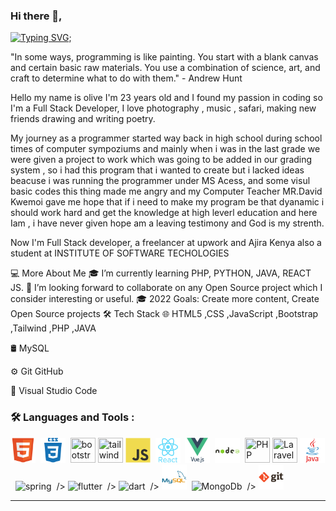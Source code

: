 ### Hi there 👋, 
[![Typing SVG](https://readme-typing-svg.demolab.com/?lines=OLIVE+BISHOP;IS+A;FullSTACK+SOFTWARE+DEVELOPER;WEB+DEVELOPER;INNOVATOR;FOLLOW+ME+AND+LETS+SHARE+IDEAS)](https://git.io/typing-svg);

"In some ways, programming is like painting. You start with a blank canvas and certain basic raw materials. You use a combination of science, art, and craft to determine what to do with them." - Andrew Hunt

Hello my name is olive I'm 23 years old and I found my passion in coding so I'm a Full Stack Developer, 
I love photography , music , safari,  making new friends drawing and writing poetry.

My journey as a programmer started way back in high school during school times of computer sympoziums and mainly when i was in the last grade we were given a project to work which was going to be added in our grading system , so i had this program that i wanted to create but i lacked ideas beacuse i was running the programmer under MS Acess, and some visul basic codes this thing made me angry and my Computer Teacher MR.David Kwemoi gave me hope that if i need to make my program be that dyanamic i should work hard and get the knowledge at high leverl education and here Iam , i have never given hope am a leaving testimony and God is my strenth.

Now I'm Full Stack developer, a freelancer at upwork and Ajira Kenya also a student at INSTITUTE OF SOFTWARE TECHOLOGIES 

💻   More About Me
🎓   I’m currently learning PHP, PYTHON, JAVA, REACT JS.
👯   I’m looking forward to collaborate on any Open Source project which I consider interesting or useful.
🎓   2022 Goals: Create more content, Create Open Source projects
🛠    Tech Stack 
🌐   HTML5 ,CSS ,JavaScript ,Bootstrap ,Tailwind  ,PHP ,JAVA 

🛢   MySQL 

⚙️   Git GitHub

🔧   Visual Studio Code
### :hammer_and_wrench: Languages and Tools :
<div>
  <img src="https://github.com/devicons/devicon/blob/master/icons/html5/html5-original.svg" title="HTML5" alt="HTML" width="40" height="40"/>&nbsp;
  <img src="https://github.com/devicons/devicon/blob/master/icons/css3/css3-plain-wordmark.svg"  title="CSS3" alt="CSS" width="40" height="40"/>&nbsp;
  <img src="https://cdn.jsdelivr.net/gh/devicons/devicon/icons/bootstrap/bootstrap-original.svg"title="bootstrap" **alt="bootstrap" width="40" height="40" />
  <img src="https://cdn.jsdelivr.net/gh/devicons/devicon/icons/tailwindcss/tailwindcss-plain.svg" title="tailwindcss" **alt="tail" width="40" height="40" /> 
  <img src="https://github.com/devicons/devicon/blob/master/icons/javascript/javascript-original.svg" title="JavaScript" alt="JavaScript" width="40"       height="40"/>&nbsp;
  <img src="https://github.com/devicons/devicon/blob/master/icons/react/react-original-wordmark.svg" title="React" alt="React" width="40" height="40"/>&nbsp;
  <img src="https://github.com/devicons/devicon/blob/master/icons/vuejs/vuejs-original-wordmark.svg" title="VueJS" alt="=VueJS" width="40" height="40"/>&nbsp;
  <img src="https://github.com/devicons/devicon/blob/master/icons/nodejs/nodejs-original-wordmark.svg" title="NodeJS" alt="NodeJS" width="40" height="40"/>&nbsp;
  <img src="https://cdn.jsdelivr.net/gh/devicons/devicon/icons/php/php-original.svg" title="PHP" **alt="PHP" width="40" height="40"/>
  <img src="https://cdn.jsdelivr.net/gh/devicons/devicon/icons/laravel/laravel-plain.svg" title="Laravel" **alt="Laravel" width="40" height="40" />
  <img src="https://github.com/devicons/devicon/blob/master/icons/java/java-original-wordmark.svg" title="Java" alt="Java" width="40" height="40"/>&nbsp;
  <img src="https://cdn.jsdelivr.net/gh/devicons/devicon/icons/spring/spring-plain-wordmark.svg"title="spring"  alt="spring" width="40" height="40"/>&nbsp; />
  <img src="https://cdn.jsdelivr.net/gh/devicons/devicon/icons/flutter/flutter-original.svg"title="flutter"  alt="flutter" width="40" height="40"/>&nbsp; />
  <img src="https://cdn.jsdelivr.net/gh/devicons/devicon/icons/dart/dart-original.svg"title="dart"  alt="dart" width="40" height="40"/>&nbsp; />    
  <img src="https://github.com/devicons/devicon/blob/master/icons/mysql/mysql-original-wordmark.svg" title="MySQL"  alt="MySQL" width="40" height="40"/>&nbsp;
  <img src="https://cdn.jsdelivr.net/gh/devicons/devicon/icons/mongodb/mongodb-original-wordmark.svg"title="MongoDb"  alt="MongoDb" width="40" height="40"/>&nbsp; />   
  <img src="https://github.com/devicons/devicon/blob/master/icons/git/git-original-wordmark.svg" title="Git" **alt="Git" width="40" height="40"/>
                                                              
</div>

---
